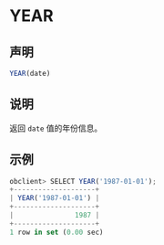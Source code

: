 YEAR 
=========================



声明 
-----------------------

```javascript
YEAR(date)
```



说明 
-----------------------

返回 `date` 值的年份信息。

示例 
-----------------------

```javascript
obclient> SELECT YEAR('1987-01-01');
+--------------------+
| YEAR('1987-01-01') |
+--------------------+
|               1987 |
+--------------------+
1 row in set (0.00 sec)
```


